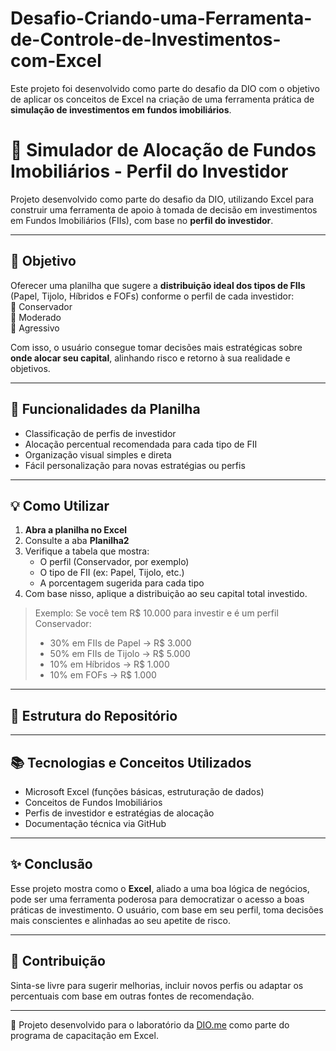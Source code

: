# Desafio-Criando-uma-Ferramenta-de-Controle-de-Investimentos-com-Excel
 Este projeto foi desenvolvido como parte do desafio da DIO com o objetivo de aplicar os conceitos de Excel na criação de uma ferramenta prática de **simulação de investimentos em fundos imobiliários**.
# 🏢 Simulador de Alocação de Fundos Imobiliários - Perfil do Investidor

Projeto desenvolvido como parte do desafio da DIO, utilizando Excel para construir uma ferramenta de apoio à tomada de decisão em investimentos em Fundos Imobiliários (FIIs), com base no **perfil do investidor**.

---

## 🎯 Objetivo

Oferecer uma planilha que sugere a **distribuição ideal dos tipos de FIIs** (Papel, Tijolo, Híbridos e FOFs) conforme o perfil de cada investidor:  
🔹 Conservador  
🔹 Moderado  
🔹 Agressivo

Com isso, o usuário consegue tomar decisões mais estratégicas sobre **onde alocar seu capital**, alinhando risco e retorno à sua realidade e objetivos.

---

## 🧰 Funcionalidades da Planilha

- Classificação de perfis de investidor
- Alocação percentual recomendada para cada tipo de FII
- Organização visual simples e direta
- Fácil personalização para novas estratégias ou perfis

---

## 💡 Como Utilizar

1. **Abra a planilha no Excel**
2. Consulte a aba **Planilha2**
3. Verifique a tabela que mostra:
   - O perfil (Conservador, por exemplo)
   - O tipo de FII (ex: Papel, Tijolo, etc.)
   - A porcentagem sugerida para cada tipo
4. Com base nisso, aplique a distribuição ao seu capital total investido.

> Exemplo: Se você tem R$ 10.000 para investir e é um perfil Conservador:
> - 30% em FIIs de Papel → R$ 3.000  
> - 50% em FIIs de Tijolo → R$ 5.000  
> - 10% em Híbridos → R$ 1.000  
> - 10% em FOFs → R$ 1.000  

---

## 📁 Estrutura do Repositório


---

## 📚 Tecnologias e Conceitos Utilizados

- Microsoft Excel (funções básicas, estruturação de dados)
- Conceitos de Fundos Imobiliários
- Perfis de investidor e estratégias de alocação
- Documentação técnica via GitHub

---

## ✨ Conclusão

Esse projeto mostra como o **Excel**, aliado a uma boa lógica de negócios, pode ser uma ferramenta poderosa para democratizar o acesso a boas práticas de investimento. O usuário, com base em seu perfil, toma decisões mais conscientes e alinhadas ao seu apetite de risco.

---

## 🤝 Contribuição

Sinta-se livre para sugerir melhorias, incluir novos perfis ou adaptar os percentuais com base em outras fontes de recomendação.

---

🚀 Projeto desenvolvido para o laboratório da [DIO.me](https://www.dio.me/) como parte do programa de capacitação em Excel.
